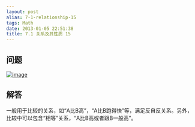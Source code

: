 ```yaml
---
layout: post
alias: 7-1-relationship-15
tags: Math
date: 2013-01-05 22:51:38
title: 7.1 关系及其性质 15
---
```


## 问题

[![image](http://freewind.me/wp-content/uploads/2013/01/image_thumb89.png "image")](http://freewind.me/wp-content/uploads/2013/01/image89.png)

## 解答

一般用于比较的关系，如“A比B高”，“A比B跑得快”等，满足反自反关系。另外，比较中可以包含“相等”关系，“A比B高或者跟B一般高”。
